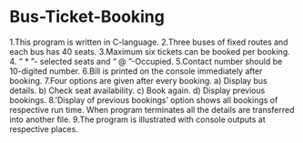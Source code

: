 # Bus-Ticket-Booking
1.This program is written in C-language.
2.Three buses of fixed routes and each bus has 40 seats.
3.Maximum six tickets can be booked per booking.
4. “ * ”- selected seats and “ @ ”-Occupied.
5.Contact number should be 10-digited number.
6.Bill is printed on the console immediately after booking.
7.Four options are given after every booking.
	a) Display bus details.
	b) Check seat availability.
	c) Book again.
	d) Display previous bookings.
8.’Display of previous bookings’ option shows all bookings of respective run time. When program terminates all the details are transferred into another file.
9.The program is illustrated with console outputs at
respective places.
